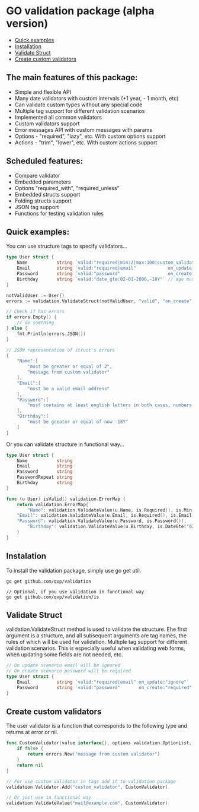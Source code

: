 GO validation package (alpha version)
==================================================

+ [Quick examples](https://github.com/qvp/validation#quick-examples)
+ [Installation](https://github.com/qvp/validation#instalation)
+ [Validate Struct](https://github.com/qvp/validation#validate-structs)
+ [Create custom validators](https://github.com/qvp/validation#create-custom-validators)

## The main features of this package:
+ Simple and flexible API
+ Many date validators with custom intervals (+1 year, - 1 month, etc)
+ Can validate custom types without any special code
+ Multiple tag support for different validation scenarios
+ Implemented all common validators
+ Custom validators support
+ Error messages API with custom messages with params
+ Options - "required", "lazy", etc. With custom options support
+ Actions - "trim", "lower", etc. With custom actions support

## Scheduled features:
- Compare validator
- Embedded parameters
- Options "required_with", "required_unless"
- Embedded structs support
- Folding structs support
- JSON tag support
- Functions for testing validation rules

## Quick examples:

You can use structure tags to specify validators...
```go
type User struct {
    Name           string `valid:"required|min:2|max:100|custom_validator"`
    Email          string `valid:"required|email"            on_update:"ignore"`
    Password       string `valid:"password"                  on_create:"required"`
    Birthday       string `valid:"date_gte:02-01-2006,-18Y"` // age must be 18 years +
}

notValidUser := User{}
errors := validation.ValidateStruct(notValidUser, "valid", "on_create")

// Check if has errors
if errors.Empty() {
    // do somthing
} else {
    fmt.Println(errors.JSON())
}

// JSON representation of struct's errors
{
    "Name":[
        "must be greater or equal of 2",
        "message from custom validator"
    ],
    "Email":[
        "must be a valid email address"
    ],
    "Password":[
        "must contains at least english letters in both cases, numbers and have minimum length 8"
    ],
    "Birthday":[
        "must be greater or equal of now -18Y"
    ]
}
```

Or you can validate structure in functional way...

```go
type User struct {
    Name           string
    Email          string
    Password       string
    PasswordRepeat string
    Birthday       string
}

func (u User) isValid() validation.ErrorMap {
    return validation.ErrorMap{
        "Name": validation.ValidateValue(u.Name, is.Required(), is.Min(2), is.Max(100), CustomValidator),
	"Email": validation.ValidateValue(u.Email, is.Required(), is.Email()),
	"Password": validation.ValidateValue(u.Password, is.Password()),
        "Birthday": validation.ValidateValue(u.Birthday, is.DateGte("02-01-2006", "-18Y")),
    }
}
```

## Instalation
To install the validation package, simply use go get util.
```
go get github.com/qvp/validation

// Optional, if you use validation in functional way
go get github.com/qvp/validation/is
```

## Validate Struct
validation.ValidateStruct method is used to validate the structure. Еhe first argument is a structure, and all subsequent arguments are tag names, the rules of which will be used for validation. Multiple tag support for different validation scenarios. This is especially useful when validating web forms, when updating some fields are not needed, etc.
```go
// On update scenario email will be ignored
// On create scenario password will be required
type User struct {
    Email          string `valid:"required|email" on_update:"ignore"`
    Password       string `valid:"password"       on_create:"required"`
}
```

## Create custom validators
The user validator is a function that corresponds to the following type and returns at error or nil.
```go
func CustomValidator(value interface{}, options validation.OptionList, params ...interface{}) error {
    if false {
        return errors.New("message from custom validator")
    }
    return nil
}

// For use custom validator in tags add it to validation package
validation.Validator.Add("custom_validator", CustomValidator)

// Or just use in functional way
validation.ValidateValue("mail@example.com", CustomValidator)
```
